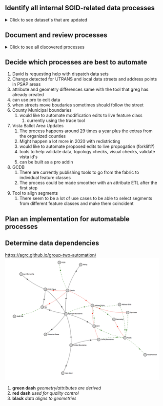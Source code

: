 ## Identify all internal SGID-related data processes

<details>
 <summary>Click to see dataset's that are updated</summary>

##### Address Points
 - Zach
 - Greg

##### Broadband
 - Zach
 - Bert

##### Boundaries
  - Mike
  - **Datasets**
    - Municipalities
    - County
    - Voting/Precinct
    - Tax

##### Roads
 - Michael
 - Greg

##### Parcels
  - Rick
  - **Datasets**
    - Normal Parcels
    - LIR

##### Imagery
  - Rick
  - **Datasets**
    - Indices
    - Raster.utah.gov

##### Zone Boundaries
  - Dave
  - **Datasets**
    - PSAPS
    - Fire
    - EMS
    - Law
    - City Codes

##### Water
  - Zach
  - **Datasets**
    - NHD Springs
    - NHD Lakes
    - NHD Streams
</details>

## Document and review processes

<details>
 <summary>Click to see all discovered processes</summary>

1. **Address Points**
   1. Existing scripts are written, 1 per participating county
   1. Incomplete because data is not received from
      - Daggett
      - Unitah
      - San Juan
      - Grand
      - Garfield
      - Sanpete
1. **Broadband**
   1. needs documentation but automation is not the best fit
1. **Boundaries**
   1. **Municipal/County Boundaries**
      1. PDF or jpg provied by LGO after county submission
      2. Outline is created with COGO tools in state plane and added to muni_modifications
      3. (muni/county)_modification polygon is **manually** used to adjust official boundary feature class and muni carto feature class
      4. blog post created quarterly
  1. **Precints (Vista Ballot Areas)**
     1. Mostly shapefiles received from counties
     2. ETL **manually** into our schema
     3. Validated on overlap with political districts and issues fixed
  1. **PLSS Fabric**
     1. BLM appends mini fabrics
     2. Counties and surveyors can submit tie sheets for corner adjustments
     3. Uses mostly built in fabric tools from vendor
     4. Exported to PLSS GCDB format and appends attributes **manually**
  1. **Tax Nomenclature**
     1. Terri C from tax provides individual geodatabases
     2. **Manually** create new tax areas using tax [process doc](https://docs.google.com/document/d/1Z8i0icMP3EeV0sI2BENhZNfAVTbfuyZfSm59Mwb3XBg/edit)
     3. **Manual** and scripted review happens based on checklist with exceptions
     3. Create prior years and publish new years
     4. Data can be updated quarterly
     5. Blog post is created yearly
1. **Roads**
   1. Data is requested from counties based on a schedule
   1. Data is edited in UTRANS
   2. Scripts are run to ETL data
   3. Change detection is run
   4. Custom tool helps reconcile differences in provided vs new data
   5. Monthly blog post
1. **Parcels**
   1. Existing scripts ETL data into our schema. One per county.
1. Sales Tax Areas need to align with municipal and county boundaries
   1. schema and attribute checks
1. Health stuff is loaded/edited adhoc when reached out to by stewards
   1. email sent with instructions
1. **PSAPS**
   1. Only certain dispatch centers are supported
      1. box elder
      1. vernal dispatch
         1. Daggett, Duchesne, Uintah
      1. salt lake communication center (TOC)
      1. weber/morgan
      1. cedar dispatch
         2. Iron co
         1. cedar also dispatches DPS on highways, etc
      1. st george dispatch
      1. san juan
      1. beaver
      1. miller
  1. **Address Points**
     1. ETL address points **manually**
        1. Sevier, Wayne, and Piute Counties they send David the address points  directly
     1. geocodes address points and inspects less than 100% matches
     1. fixes issues **manually**
        2. look at associated street, use street view, look at address ranges, if there is a segment
  1. **Roads**
     1. Inspectes segments with geocodes scores < 100%
     2. Edits in spillman and Utrans with a note
     3. tool to segment to segment connectivity and create a node splitting the segment recalculate address ranges
     4. dangles as exceptions, vb to pro?
1. **Schools**
   1. Spreadsheet from office of ed
   2. Geocoded and ETL to our schema **manually**
   3. Validate addresses and possibly move point
   4. should update quarterly
   5. addresses are sometimes wrong and need moved
1. **EMS Response Zones**
   1. Come from Department of Health Bureau of EMS.
   1. They license EMS agencies and the license describes the area of responsibility.
   1. Polygons are created or modified based on the descriptions.
1. **Care Centers**
   1. Spreadsheet from office of ed
   2. Geocoded and ETL to our schema **manually**
   1. Addresses are validated **manually**
1. **Enterprise Zones**
   1. Kelleigh sends shapefiles in emails
   2. Align boundaries with muni boundaries **manually** splitting where they cross
1. **Zip Codes**
   1. Align boundary with street segments **manually**
   2. Updated after talking to cities and jurisdictions
   3. Can change when code gets subdivided
1. **Address Grids**
   1. Align to boundaries **manually**

1. **Water**
   1. Download data from USGS
   1. Scripts exist to ETL
      1. state boundary intersections
      1. split for in/outside of utah
      1. add the `ismajor` and `issubmerged` attributes
</details>

## Decide which processes are best to automate

1. David is requesting help with dispatch data sets
  1. Change detected for UTRANS and local data streets and address points in PSAP areas
  2. attribute and geometry differences same with the tool that greg has already created
  3. can use pro to edit data
  4. when streets move boudaries sometimes should follow the street
2. County Municipal boundaries
   1. would like to automate modification edits to live feature class
      1. currently using the trace tool
1. Vista Ballot Area Updates
   1. The process happens around 29 times a year plus the extras from the organized counties
   2. Might happen a lot more in 2020 with redistricting
   3. would like to automate proposed edits to live propogation (forklift?)
   4. tools to help validate data, topology checks, visual checks, validate vista id's
   5. can be built as a pro addin
1. GCDB
   1. There are currently publishing tools to go from the fabric to individual feature classes
   1. The process could be made smoother with an attribute ETL after the first step
1. Tool to align segments
   1. There seem to be a lot of use cases to be able to select segments from different feature classes and make them coincident

## Plan an implementation for automatable processes

## Determine data dependencies

https://agrc.github.io/group-two-automation/
![graph](./data-relationships.png)
1. **green dash** _geometry/attributes are derived_
2. **red dash** _used for quality control_
3. **black** _data aligns to geometries_
